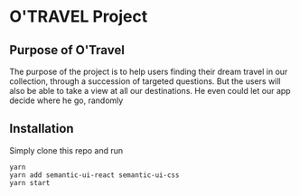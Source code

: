 # O'TRAVEL Project

## Purpose of O'Travel

The purpose of the project is to help users finding their dream travel in our collection, through a succession of targeted questions.
But the users will also be able to take a view at all our destinations.
He even could let our app decide where he go, randomly

## Installation

Simply clone this repo and run

```shell
yarn
yarn add semantic-ui-react semantic-ui-css
yarn start
```

